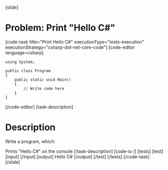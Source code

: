 ﻿[slide]# Problem: Print "Hello C#"[code-task title="Print Hello C#" executionType="tests-execution" executionStrategy="csharp-dot-net-core-code"][code-editor language=csharp]```using System;public class Program{    public static void Main()    {        // Write code here    }}```[/code-editor][task-description]# DescriptionWrite a program, which:Prints "Hello C#" on the console[/task-description][code-io /][tests][test][input][/input][output]Hello C#[/output][/test][/tests][/code-task][/slide]